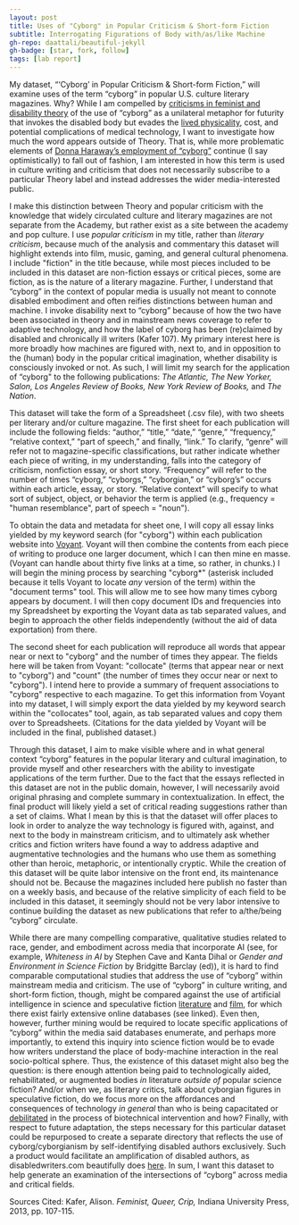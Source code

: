 ```yaml
---
layout: post
title: Uses of "Cyborg" in Popular Criticism & Short-form Fiction
subtitle: Interrogating Figurations of Body with/as/like Machine
gh-repo: daattali/beautiful-jekyll
gh-badge: [star, fork, follow]
tags: [lab report]
---
```


My dataset, “‘Cyborg’ in Popular Criticism & Short-form Fiction,” will examine uses of the term “cyborg” in popular U.S. culture literary magazines. Why? While I am compelled by [criticisms in feminist and disability theory](https://dsq-sds.org/article/view/3995/3540) of the use of “cyborg” as a unilateral metaphor for futurity that invokes the disabled body but evades the [lived physicality](https://granta.com/common-cyborg/), cost, and potential complications of medical technology, I want to investigate how much the word appears outside of Theory. That is, while more problematic elements of [Donna Haraway’s employment of “cyborg”](https://warwick.ac.uk/fac/arts/english/currentstudents/undergraduate/modules/fictionnownarrativemediaandtheoryinthe21stcentury/manifestly_haraway_----_a_cyborg_manifesto_science_technology_and_socialist-feminism_in_the_....pdf) continue (I say optimistically) to fall out of fashion, I am interested in how this term is used in culture writing and criticism that does not necessarily subscribe to a particular Theory label and instead addresses the wider media-interested public. 

  I make this distinction between Theory and popular criticism with the knowledge that widely circulated culture and literary magazines are not separate from the Academy, but rather exist as a site between the academy and pop culture. I use *popular criticism* in my title, rather than *literary criticism*, because much of the analysis and commentary this dataset will highlight extends into film, music, gaming, and general cultural phenomena. I include "fiction" in the title because, while most pieces included to be included in this dataset are non-fiction essays or critical pieces, some are fiction, as is the nature of a literary magazine. Further, I understand that “cyborg” in the context of popular media is usually not meant to connote disabled embodiment and often reifies distinctions between human and machine. I invoke disability next to “cyborg” because of how the two have been associated in theory and in mainstream news coverage to refer to adaptive technology, and how the label of cyborg has been (re)claimed by disabled and chronically ill writers (Kafer 107). My primary interest here is more broadly how machines are figured with, next to, and in opposition to the (human) body in the popular critical imagination, whether disability is consciously invoked or not. As such, I will limit my search for the application of “cyborg" to the following publications: *The Atlantic, The New Yorker, Salon, Los Angeles Review of Books, New York Review of Books,* and *The Nation*. 
  
  This dataset will take the form of a Spreadsheet (.csv file), with two sheets per literary and/or culture magazine. The first sheet for each publication will include the following fields: “author,” “title,” “date,” “genre,” “frequency,” “relative context,” “part of speech,” and finally, “link.” To clarify, “genre” will refer not to magazine-specific classifications, but rather indicate whether each piece of writing, in my understanding, falls into the category of criticism, nonfiction essay, or short story. “Frequency” will refer to the number of times  “cyborg,” “cyborgs,” “cyborgian,” or “cyborg’s” occurs within each article, essay, or story. “Relative context” will specify to what sort of subject, object, or behavior the term is applied (e.g., frequency = "human resemblance", part of speech = "noun").
  
  To obtain the data and metadata for sheet one, I will copy all essay links yielded by my keyword search (for "cyborg") within each publication website into [Voyant](https://voyant-tools.org/). Voyant will then combine the contents from each piece of writing to produce one larger document, which I can then mine en masse. (Voyant can handle about thirty five links at a time, so rather, in chunks.) I will begin the mining process by searching "cyborg*" (asterisk included because it tells Voyant to locate *any* version of the term) within the "document terms" tool. This will allow me to see how many times cyborg appears by document. I will then copy document IDs and frequencies into my Spreadsheet by exporting the Voyant data as tab separated values, and begin to approach the other fields independently (without the aid of data exportation) from there. 
  
  The second sheet for each publication will reproduce all words that appear near or next to "cyborg" and the number of times they appear. The fields here will be taken from Voyant: "collocate" (terms that appear near or next to "cyborg") and "count" (the number of times they occur near or next to "cyborg"). I intend here to provide a summary of frequent associations to "cyborg" respective to each magazine. To get this information from Voyant into my dataset, I will simply export the data yielded by my keyword search within the "collocates" tool, again, as tab separated values and copy them over to Spreadsheets. (Citations for the data yielded by Voyant will be included in the final, published dataset.)

Through this dataset, I aim to make visible where and in what general context “cyborg” features in the popular literary and cultural imagination, to provide myself and other researchers with the ability to investigate applications of the term further. Due to the fact that the essays reflected in this dataset are not in the public domain, however, I will necessarily avoid original phrasing and complete summary in contextualization. In effect, the final product will likely yield a set of critical reading suggestions rather than a set of claims. What I mean by this is that the dataset will offer places to look in order to analyze the way technology is figured with, against, and next to the body in mainstream criticism, and to ultimately ask whether critics and fiction writers have found a way to address adaptive and augmentative technologies and the humans who use them as something other than heroic, metaphoric, or intentionally cryptic. While the creation of this dataset will be quite labor intensive on the front end, its maintenance should not be. Because the magazines included here publish no faster than on a weekly basis, and because of the relative simplicity of each field to be included in this dataset, it seemingly should not be very labor intensive to continue building the dataset as new publications that refer to a/the/being “cyborg” circulate. 

  While there are many compelling comparative, qualitative studies related to race, gender, and embodiment across media that incorporate AI (see, for example, *Whiteness in AI* by Stephen Cave and Kanta Dihal or *Gender and Environment in Science Fiction* by Bridgitte Barclay (ed)), it is hard to find comparable computational studies that address the use of “cyborg” within mainstream media and criticism. The use of “cyborg” in culture writing, and short-form fiction, though, might be compared against the use of artificial intelligence in science and speculative fiction [literature](http://www.isfdb.org/#:~:text=The%20ISFDB%20is%20a%20community,content%20listings%2C%20and%20forthcoming%20books.) and [film](https://homepages.inf.ed.ac.uk/rbf/AIMOVIES/AImovies.htm#ai), for which there exist fairly extensive online databases (see linked). Even then, however, further mining would be required to locate specific applications of “cyborg” within the media said databases enumerate, and perhaps more importantly, to extend this inquiry into science fiction would be to evade how writers understand the place of body-machine interaction in the real socio-poltical sphere. Thus, the existence of this dataset might also beg the question: is there enough attention being paid to technologically aided, rehabilitated, or augmented bodies *in* literature *outside of* popular science fiction? And/or when we, as literary critics, talk about cyborgian figures in speculative fiction, do we focus more on  the affordances and consequences of technology *in general* than who is being capacitated or [debilitated](https://medicalhealthhumanities.com/2020/06/09/the-concept-of-debility/) in the process of biotechnical intervention and how? Finally, with respect to future adaptation, the steps necessary for this particular dataset could be repurposed to create a separate directory that reflects the use of cyborg/cyborgianism by self-identifying disabled authors exclusively. Such a product would facilitate an amplification of disabled authors, as disabledwriters.com beautifully does [here](https://disabledwriters.com/the-database/?listpage=1&instance=1). In sum, I want this dataset to help generate an examination of the intersections of “cyborg” across media and critical fields.

Sources Cited: Kafer, Alison. *Feminist, Queer, Crip,* Indiana University Press, 2013, pp. 107-115.

